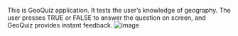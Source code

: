 This is GeoQuiz application. It tests the user’s knowledge of geography. The user presses TRUE or FALSE to answer the question on screen, and GeoQuiz provides instant feedback. ![image](https://github.com/Mikelonia/GeoQuiz/assets/113610863/3c9e86af-6196-428e-8707-ad017609ede3)

